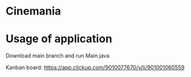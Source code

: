 # Cinemania

# Usage of application
Download main branch and run Main.java

Kanban board: https://app.clickup.com/9010077670/v/li/901001060559
